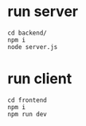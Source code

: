 # run server

```
cd backend/
npm i
node server.js
```

# run client

```
cd frontend
npm i
npm run dev
```
